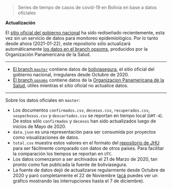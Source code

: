 > Series de tiempo de casos de covid-19 en Bolivia en base a datos oficiales

**Actualización** 

El [sitio oficial del gobierno nacional](https://boliviasegura.gob.bo/) ha sido rediseñado recientemente, esta vez sin un servicio de datos para monitoreo epidemiológico. Por lo tanto desde ahora (2021-01-22), este repositorio sólo actualizará automáticamente [los datos en el branch opsoms](https://github.com/mauforonda/covid19-bolivia/tree/opsoms), producidos por la Organización Panamericana de la Salud.

---

- [El branch `master`](https://github.com/mauforonda/covid19-bolivia/tree/master/) contiene datos de [boliviasegura](https://www.boliviasegura.gob.bo/), el sitio oficial del gobierno nacional, irregulares desde Octubre de 2020. 
- [El branch `opsoms`](https://github.com/mauforonda/covid19-bolivia/tree/opsoms) contiene datos de la [Organizacion Panamericana de la Salud](https://paho-covid19-response-who.hub.arcgis.com/datasets/uvw-daily-reports-amro-adm1-output-latest-rate-new-view), útiles mientras el sitio oficial no actualice datos.

---

Sobre los datos oficiales en `master`:

- Los documentos `confirmados.csv`, `decesos.csv`, `recuperados.csv`, `sospechosos.csv` y `descartados.csv` se reportan en tiempo local (`GMT-4`). De estos sólo `confirmados` y `decesos` han sido actualizados luego de inicios de Mayo de 2020.
- `data.json` es una representación para ser consumida por proyectos como visualizaciones de datos.
- `total.csv` muestra estos valores en el formato del [repositorio de JHU](https://github.com/CSSEGISandData/COVID-19) para ser fácilmente comparado con datos de otros países. Para facilitar la comparación los tiempos se reportan en `UTC`.
- Los datos comenzaron a ser archivados el 21 de Marzo de 2020, tan pronto como fue publicada la fuente de boliviasegura.
- La fuente de datos dejó de actualizarse regularmente desde Octubre de 2020 y paró completamente el 22 de Noviembre ([acá](https://twitter.com/mauforonda/status/1335805902289575937) puedes ver un gráfico mostrando las interrupciones hasta el 7 de diciembre).
